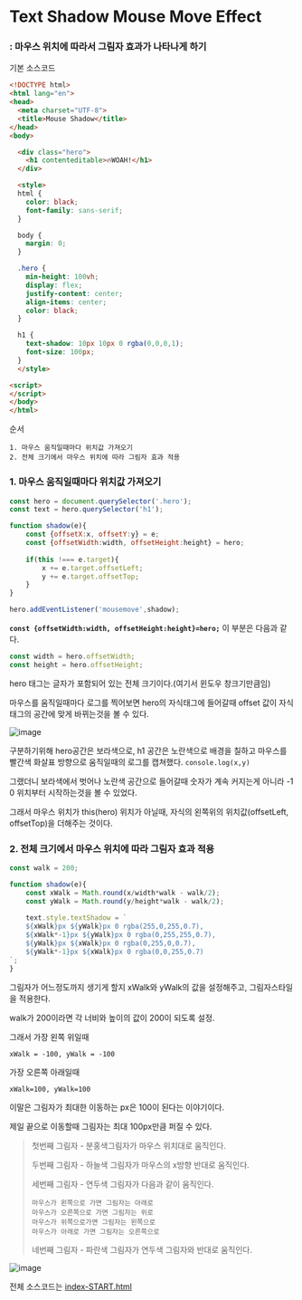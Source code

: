 # Text Shadow Mouse Move Effect

### : 마우스 위치에 따라서 그림자 효과가 나타나게 하기

기본 소스코드

```html
<!DOCTYPE html>
<html lang="en">
<head>
  <meta charset="UTF-8">
  <title>Mouse Shadow</title>
</head>
<body>

  <div class="hero">
    <h1 contenteditable>🔥WOAH!</h1>
  </div>

  <style>
  html {
    color: black;
    font-family: sans-serif;
  }

  body {
    margin: 0;
  }

  .hero {
    min-height: 100vh;
    display: flex;
    justify-content: center;
    align-items: center;
    color: black;
  }

  h1 {
    text-shadow: 10px 10px 0 rgba(0,0,0,1);
    font-size: 100px;
  }
  </style>

<script>
</script>
</body>
</html>

```





순서

```
1. 마우스 움직일때마다 위치값 가져오기
2. 전체 크기에서 마우스 위치에 따라 그림자 효과 적용
```



### 1. 마우스 움직일때마다 위치값 가져오기

```javascript
const hero = document.querySelector('.hero');
const text = hero.querySelector('h1');

function shadow(e){
	const {offsetX:x, offsetY:y} = e;
    const {offsetWidth:width, offsetHeight:height} = hero;
    
    if(this !=== e.target){
        x += e.target.offsetLeft;
        y += e.target.offsetTop;
    }
}

hero.addEventListener('mousemove',shadow);
```

**`const {offsetWidth:width, offsetHeight:height}=hero;`** 이 부분은 다음과 같다.

```javascript
const width = hero.offsetWidth;
const height = hero.offsetHeight;
```

hero 태그는 글자가 포함되어 있는 전체 크기이다.(여기서 윈도우 창크기만큼임)

마우스를 움직일때마다 로그를 찍어보면 hero의 자식태그에 들어갈때 offset 값이 자식태그의 공간에 맞게 바뀌는것을 볼 수 있다.

![image](https://user-images.githubusercontent.com/30755941/78504261-e47e9980-77a6-11ea-8bfe-69f191ba9a6f.png)

구분하기위해 hero공간은 보라색으로, h1 공간은 노란색으로 배경을 칠하고 마우스를 빨간색 화살표 방향으로 움직일때의 로그를 캡쳐했다. `console.log(x,y)`

그랬더니 보라색에서 벗어나 노란색 공간으로 들어갈때 숫자가 계속 커지는게 아니라 -1 0 위치부터 시작하는것을 볼 수 있었다.

그래서 마우스 위치가 this(hero) 위치가 아닐때, 자식의 왼쪽위의 위치값(offsetLeft, offsetTop)을 더해주는 것이다.



### 2. 전체 크기에서 마우스 위치에 따라 그림자 효과 적용

```javascript
const walk = 200;

function shadow(e){
    const xWalk = Math.round(x/width*walk - walk/2);
    const yWalk = Math.round(y/height*walk - walk/2);
    
    text.style.textShadow = `
	${xWalk}px ${yWalk}px 0 rgba(255,0,255,0.7),
	${xWalk*-1}px ${yWalk}px 0 rgba(0,255,255,0.7),
	${yWalk}px ${xWalk}px 0 rgba(0,255,0,0.7),
	${yWalk*-1}px ${xWalk}px 0 rgba(0,0,255,0.7)
`;
}
```

그림자가 어느정도까지 생기게 할지 xWalk와 yWalk의 값을 설정해주고, 그림자스타일을 적용한다.

walk가 200이라면 각 너비와 높이의 값이 200이 되도록 설정.

그래서 가장 왼쪽 위일때

```
xWalk = -100, yWalk = -100
```

가장 오른쪽 아래일때

```
xWalk=100, yWalk=100
```

이말은 그림자가 최대한 이동하는 px은 100이 된다는 이야기이다.

제일 끝으로 이동할때 그림자는 최대 100px만큼 퍼질 수 있다.





>첫번째 그림자 - 분홍색그림자가 마우스 위치대로 움직인다.
>
>두번째 그림자 - 하늘색 그림자가 마우스의 x방향 반대로 움직인다.
>
>세번째 그림자 - 연두색 그림자가 다음과 같이 움직인다.
>
>```
>마우스가 왼쪽으로 가면 그림자는 아래로
>마우스가 오른쪽으로 가면 그림자는 위로
>마우스가 위쪽으로가면 그림자는 왼쪽으로
>마우스가 아래로 가면 그림자는 오른쪽으로
>```
>
>네번째 그림자 - 파란색 그림자가 연두색 그림자와 반대로 움직인다.

![image](https://user-images.githubusercontent.com/30755941/78504691-c8c8c280-77a9-11ea-8fb3-63c46acdaebc.png)

전체 소스코드는 [index-START.html](https://github.com/jingnee/JavaScript30/blob/master/16_Text%20Shadow%20Mouse%20Move%20Effect/index-START.html)
